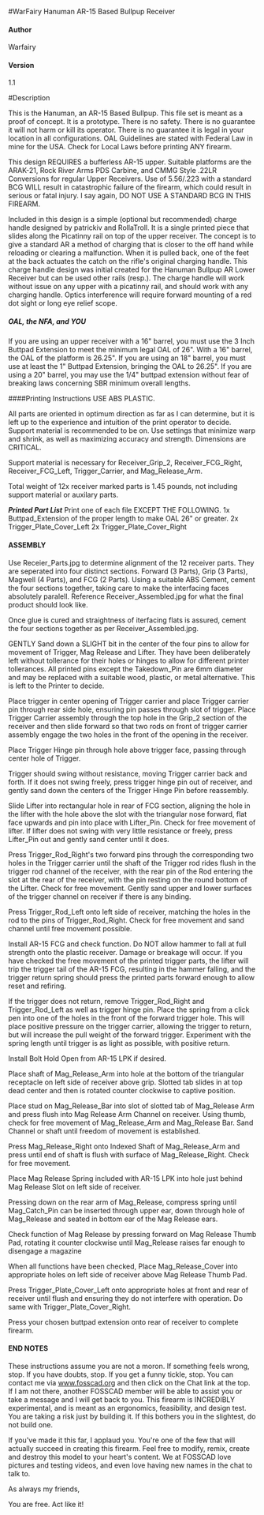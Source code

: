 #WarFairy Hanuman AR-15 Based Bullpup Receiver

#### Author
Warfairy

#### Version
1.1

#Description 

This is the Hanuman, an AR-15 Based Bullpup. This file set is meant as a proof of concept. It is a prototype. There is no safety. There is no guarantee it will not harm or kill its operator. There is no guarantee it is legal in your location in all configurations. OAL Guidelines are stated with Federal Law in mine for the USA. Check for Local Laws before printing ANY firearm.

This design REQUIRES a bufferless AR-15 upper. Suitable platforms are the ARAK-21, Rock River Arms PDS Carbine, and CMMG Style .22LR Conversions for regular Upper Receivers. Use of 5.56/.223 with a standard BCG WILL result in catastrophic failure of the firearm, which could result in serious or fatal injury. I say again, DO NOT USE A STANDARD BCG IN THIS FIREARM.

Included in this design is a simple (optional but recommended) charge handle designed by patrickiv and RollaTroll. It is a single printed piece that slides along the Picatinny rail on top of the upper receiver. The concept is to give a standard AR a method of charging that is closer to the off hand while reloading or clearing a malfunction. When it is pulled back, one of the feet at the back actuates the catch on the rifle's original charging handle.  This charge handle design was initial created for the Hanuman Bullpup AR Lower Receiver but can be used other rails (resp.). The charge handle will work without issue on any upper with a picatinny rail, and should work with any charging handle. Optics interference will require forward mounting of a red dot sight or long eye relief scope.


##### OAL, the NFA, and YOU
If you are using an upper receiver with a 16" barrel, you must use the 3 Inch Buttpad Extension to meet the minimum legal OAL of 26". With a 16" barrel, the OAL of the platform is 26.25". If you are using an 18" barrel, you must use at least the 1" Buttpad Extension, bringing the OAL to 26.25". If you are using a 20" barrel, you may use the 1/4" buttpad extension without fear of breaking laws concerning SBR minimum overall lengths.


####Printing Instructions
USE ABS PLASTIC.

All parts are oriented in optimum direction as far as I can determine, but it is left up to the experience and intuition of the print operator to decide. Support material is recommended to be on. Use settings that minimize warp and shrink, as well as maximizing accuracy and strength. Dimensions are CRITICAL.

Support material is necessary for Receiver_Grip_2, Receiver_FCG_Right, Receiver_FCG_Left, Trigger_Carrier, and Mag_Release_Arm.

Total weight of 12x receiver marked parts is 1.45 pounds, not including support material or auxilary parts.

***Printed Part List***
Print one of each file EXCEPT THE FOLLOWING.
1x Buttpad_Extension of the proper length to make OAL 26" or greater.
2x Trigger_Plate_Cover_Left
2x Trigger_Plate_Cover_Right


#### ASSEMBLY

Use Receier_Parts.jpg to determine alignment of the 12 receiver parts. They are seperated into four distinct sections. Forward (3 Parts), Grip (3 Parts), Magwell (4 Parts), and FCG (2 Parts). Using a suitable ABS Cement, cement the four sections together, taking care to make the interfacing faces absolutely paralell. Reference Receiver_Assembled.jpg for what the final product should look like.

Once glue is cured and straightness of iterfacing flats is assured, cement the four sections together as per Receiver_Assembled.jpg.

GENTLY Sand down a SLIGHT bit in the center of the four pins to allow for movement of Trigger, Mag Release and Lifter. They have been deliberately left without tollerance for their holes or hinges to allow for different printer tollerances. All printed pins except the Takedown_Pin are 6mm diameter and may be replaced with a suitable wood, plastic, or metal alternative. This is left to the Printer to decide.

Place trigger in center opening of Trigger carrier and place Trigger carrier pin through rear side hole, ensuring pin passes through slot of trigger. Place Trigger Carrier assembly through the top hole in the Grip_2 section of the receiver and then slide forward so that two rods on front of trigger carrier assembly engage the two holes in the front of the opening in the receiver.

Place Trigger Hinge pin through hole above trigger face, passing through center hole of Trigger.

Trigger should swing without resistance, moving Trigger carrier back and forth. If it does not swing freely, press trigger hinge pin out of receiver, and gently sand down the centers of the Trigger Hinge Pin before reassembly.

Slide Lifter into rectangular hole in rear of FCG section, aligning the hole in the lifter with the hole above the slot with the triangular nose forward, flat face upwards and pin into place with Lifter_Pin. Check for free movement of lifter. If lifter does not swing with very little resistance or freely, press Lifter_Pin out and gently sand center until it does.

Press Trigger_Rod_Right's two forward pins through the corresponding two holes in the Trigger carrier until the shaft of the Trigger rod rides flush in the trigger rod channel of the receiver, with the rear pin of the Rod entering the slot at the rear of the receiver, with the pin resting on the round bottom of the Lifter. Check for free movement. Gently sand upper and lower surfaces of the trigger channel on receiver if there is any binding.

Press Trigger_Rod_Left onto left side of receiver, matching the holes in the rod to the pins of Trigger_Rod_Right. Check for free movement and sand channel until free movement possible.

Install AR-15 FCG and check function. Do NOT allow hammer to fall at full strength onto the plastic receiver. Damage or breakage will occur. If you have checked the free movement of the printed trigger parts, the lifter will trip the trigger tail of the AR-15 FCG, resulting in the hammer falling, and the trigger return spring should press the printed parts forward enough to allow reset and refiring.

If the trigger does not return, remove Trigger_Rod_Right and Trigger_Rod_Left as well as trigger hinge pin. Place the spring from a click pen into one of the holes in the front of the forward trigger hole. This will place positive pressure on the trigger carrier, allowing the trigger to return, but will increase the pull weight of the forward trigger. Experiment with the spring length until trigger is as light as possible, with positive return.

Install Bolt Hold Open from AR-15 LPK if desired.

Place shaft of Mag_Release_Arm into hole at the bottom of the triangular receptacle on left side of receiver above grip. Slotted tab slides in at top dead center and then is rotated counter clockwise to captive position.

Place stud on Mag_Release_Bar into slot of slotted tab of Mag_Release Arm and press flush into Mag Release Arm Channel on receiver. Using thumb, check for free movement of Mag_Release_Arm and Mag_Release Bar. Sand Channel or shaft until freedom of movement is established.

Press Mag_Release_Right onto Indexed Shaft of Mag_Release_Arm and press until end of shaft is flush with surface of Mag_Release_Right. Check for free movement.

Place Mag Release Spring included with AR-15 LPK into hole just behind Mag Release Slot on left side of receiver.

Pressing down on the rear arm of Mag_Release, compress spring until Mag_Catch_Pin can be inserted through upper ear, down through hole of Mag_Release and seated in bottom ear of the Mag Release ears.

Check function of Mag Release by pressing forward on Mag Release Thumb Pad, rotating it counter clockwise until Mag_Release raises far enough to disengage a magazine

When all functions have been checked, Place Mag_Release_Cover into appropriate holes on left side of receiver above Mag Release Thumb Pad.

Press Trigger_Plate_Cover_Left onto appropriate holes at front and rear of receiver until flush and ensuring they do not interfere with operation. Do same with Trigger_Plate_Cover_Right.

Press your chosen buttpad extension onto rear of receiver to complete firearm.


#### END NOTES
These instructions assume you are not a moron. If something feels wrong, stop. If you have doubts, stop. If you get a funny tickle, stop. You can contact me via www.fosscad.org and then click on the Chat link at the top. If I am not there, another FOSSCAD member will be able to assist you or take a message and I will get back to you. This firearm is INCREDIBLY experimental, and is meant as an ergonomics, feasibility, and design test. You are taking a risk just by building it. If this bothers you in the slightest, do not build one.

If you've made it this far, I applaud you. You're one of the few that will actually succeed in creating this firearm. Feel free to modify, remix, create and destroy this model to your heart's content. We at FOSSCAD love pictures and testing videos, and even love having new names in the chat to talk to.

As always my friends,

You are free. Act like it!

